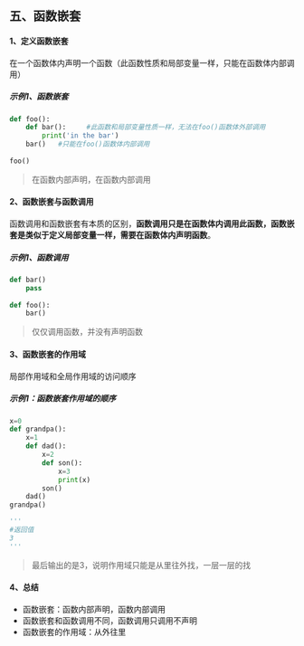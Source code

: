 ## 五、函数嵌套
#### 1、定义函数嵌套
在一个函数体内声明一个函数（此函数性质和局部变量一样，只能在函数体内部调用）

##### 示例1、函数嵌套

```python
def foo():
    def bar():     #此函数和局部变量性质一样，无法在foo()函数体外部调用
        print('in the bar')
    bar()   #只能在foo()函数体内部调用
 
foo()
```
> 在函数内部声明，在函数内部调用

#### 2、函数嵌套与函数调用
函数调用和函数嵌套有本质的区别，**函数调用只是在函数体内调用此函数，函数嵌套是类似于定义局部变量一样，需要在函数体内声明函数**。

##### 示例1、函数调用

```python
def bar()
    pass
 
def foo():
    bar()    
```

> 仅仅调用函数，并没有声明函数

#### 3、函数嵌套的作用域

局部作用域和全局作用域的访问顺序

##### 示例1：函数嵌套作用域的顺序

```python
x=0
def grandpa():
    x=1
    def dad():
        x=2
        def son():
            x=3
            print(x)
        son()
    dad()
grandpa()

'''
#返回值
3
'''
```

> 最后输出的是3，说明作用域只能是从里往外找，一层一层的找

#### 4、总结

- 函数嵌套：函数内部声明，函数内部调用
- 函数嵌套和函数调用不同，函数调用只调用不声明
- 函数嵌套的作用域：从外往里
